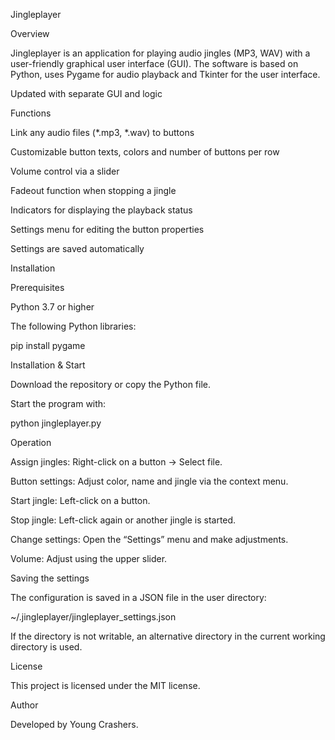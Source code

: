 Jingleplayer

Overview

Jingleplayer is an application for playing audio jingles (MP3, WAV) with a user-friendly graphical user interface (GUI). The software is based on Python, uses Pygame for audio playback and Tkinter for the user interface.

Updated with separate GUI and logic

Functions

Link any audio files (*.mp3, *.wav) to buttons

Customizable button texts, colors and number of buttons per row

Volume control via a slider

Fadeout function when stopping a jingle

Indicators for displaying the playback status

Settings menu for editing the button properties

Settings are saved automatically

Installation

Prerequisites

Python 3.7 or higher

The following Python libraries:

pip install pygame

Installation & Start

Download the repository or copy the Python file.

Start the program with:

python jingleplayer.py

Operation

Assign jingles: Right-click on a button → Select file.

Button settings: Adjust color, name and jingle via the context menu.

Start jingle: Left-click on a button.

Stop jingle: Left-click again or another jingle is started.

Change settings: Open the “Settings” menu and make adjustments.

Volume: Adjust using the upper slider.

Saving the settings

The configuration is saved in a JSON file in the user directory:

~/.jingleplayer/jingleplayer_settings.json

If the directory is not writable, an alternative directory in the current working directory is used.

License

This project is licensed under the MIT license.

Author

Developed by Young Crashers.

 
